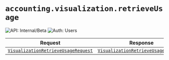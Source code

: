 # `accounting.visualization.retrieveUsage`

![API: Internal/Beta](https://img.shields.io/static/v1?label=API&message=Internal/Beta&color=red&style=flat-square)
![Auth: Users](https://img.shields.io/static/v1?label=Auth&message=Users&color=informational&style=flat-square)



| Request | Response | Error |
|---------|----------|-------|
|<code><a href='#visualizationretrieveusagerequest'>VisualizationRetrieveUsageRequest</a></code>|<code><a href='#visualizationretrieveusageresponse'>VisualizationRetrieveUsageResponse</a></code>|<code><a href='/docs/reference/dk.sdu.cloud.CommonErrorMessage.md'>CommonErrorMessage</a></code>|


